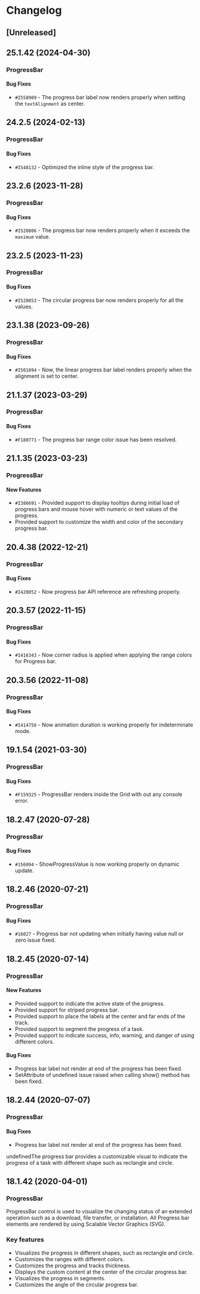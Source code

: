 # Changelog

## [Unreleased]

## 25.1.42 (2024-04-30)

### ProgressBar

#### Bug Fixes

- `#I558909` - The progress bar label now renders properly when setting the `textAlignment` as center.

## 24.2.5 (2024-02-13)

### ProgressBar

#### Bug Fixes

- `#I548132` - Optimized the inline style of the progress bar.

## 23.2.6 (2023-11-28)

### ProgressBar

#### Bug Fixes

- `#I520806` - The progress bar now renders properly when it exceeds the `maximum` value.

## 23.2.5 (2023-11-23)

### ProgressBar

#### Bug Fixes

- `#I520853` - The circular progress bar now renders properly for all the values.

## 23.1.38 (2023-09-26)

### ProgressBar

#### Bug Fixes

- `#I501894` - Now, the linear progress bar label renders properly when the alignment is set to center.

## 21.1.37 (2023-03-29)

### ProgressBar

#### Bug Fixes

- `#F180771` - The progress bar range color issue has been resolved.

## 21.1.35 (2023-03-23)

### ProgressBar

#### New Features

- `#I386691` - Provided support to display tooltips during initial load of progress bars and mouse hover with numeric or text values of the progress.
- Provided support to customize the width and color of the secondary progress bar.

## 20.4.38 (2022-12-21)

### ProgressBar

#### Bug Fixes

- `#I420052` - Now progress bar API reference are refreshing properly.

## 20.3.57 (2022-11-15)

### ProgressBar

#### Bug Fixes

- `#I416343` - Now corner radius is applied when applying the range colors for Progress bar.

## 20.3.56 (2022-11-08)

### ProgressBar

#### Bug Fixes

- `#I414756` - Now animation duration is working properly for indeterminate mode.

## 19.1.54 (2021-03-30)

### ProgressBar

#### Bug Fixes

- `#F159325` - ProgressBar renders inside the Grid with out any console error.

## 18.2.47 (2020-07-28)

### ProgressBar

#### Bug Fixes

- `#156094` - ShowProgressValue is now working properly on dynamic update.

## 18.2.46 (2020-07-21)

### ProgressBar

#### Bug Fixes

- `#16027` - Progress bar not updating when initially having value null or zero issue fixed.

## 18.2.45 (2020-07-14)

### ProgressBar

#### New Features

- Provided support to indicate the active state of the progress.
- Provided support for striped progress bar.
- Provided support to place the labels at the center and far ends of the track.
- Provided support to segment the progress of a task.
- Provided support to indicate success, info, warning, and danger of using different colors.

#### Bug Fixes

- Progress bar label not render at end of the progress has been fixed.
- SetAttribute of undefined issue raised when calling show() method has been fixed.

## 18.2.44 (2020-07-07)

### ProgressBar

#### Bug Fixes

- Progress bar label not render at end of the progress has been fixed.

undefinedThe progress bar provides a customizable visual to indicate the progress of a task with different shape such as rectangle and circle.

## 18.1.42 (2020-04-01)

### ProgressBar

ProgressBar control is used to visualize the changing status of an extended operation such as a download, file transfer, or installation. All Progress bar elements are rendered by using Scalable Vector Graphics (SVG).


### Key features

- Visualizes the progress in different shapes, such as rectangle and circle.
- Customizes the ranges with different colors.
- Customizes the progress and tracks thickness.
- Displays the custom content at the center of the circular progress bar.
- Visualizes the progress in segments.
- Customizes the angle of the circular progress bar.


